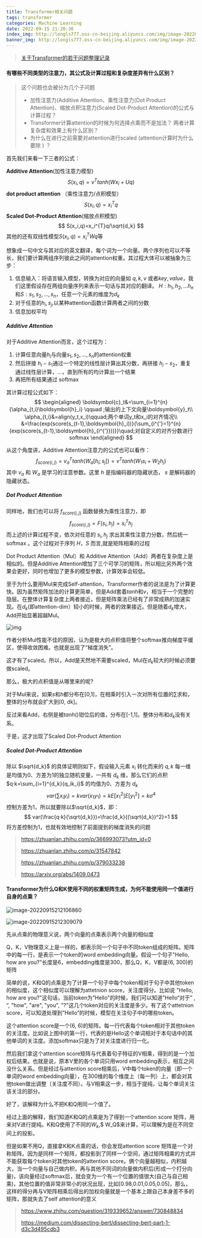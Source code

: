 ```yaml
---
title: Transformer相关问题
tags: transformer
categories: Machine Learning
date: 2022-09-15 21:20:30
index_img: http://longls777.oss-cn-beijing.aliyuncs.com/img/image-20220915212106860.png
banner_img: http://longls777.oss-cn-beijing.aliyuncs.com/img/image-20220915212309079.png
---
```


> [关于Transformer的若干问题整理记录](https://zhuanlan.zhihu.com/p/82391768)

#### 有哪些不同类型的注意力，其公式及计算过程和复杂度差异有什么区别？

> 这个问题也会被分为几个子问题
>
> - 加性注意力(Additive Attention、乘性注意力(Dot Product Attention)、缩放点积注意力(Scaled Dot-Product Attention)的公式与计算过程？
> - Transformer计算attention的时候为何选择点乘而不是加法？
>   两者计算复杂度和效果上有什么区别？
> - 为什么在进行之前需要对attention进行scaled (attention计算时为什么要除 ) ？

首先我们来看一下三者的公式：

**Additive Attention**(加性注意力模型)
$$
S(x_i,q)=v^{T}tanh(Wx_i+Uq)
$$
**dot product attention** （乘性注意力/点积模型）
$$
S(x_i,q)=x_i^{T}q
$$
**Scaled Dot-Product Attention**(缩放点积模型)
$$
S(x_i,q)=x_i^{T}q/\sqrt{d_k}
$$
其他的还有双线性模型$S(x_i,q)=x_i^TWq$等

想象成一句中文与其对应的英文翻译，每个词为一个向量。两个序列也可以不等长，我们要计算两组序列彼此之间的attention权重。其过程大体可以被抽象为三步：

1. 信息输入：将语言输入模型，转换为对应的向量如 $q,k,v$ 或者$key, value$，我们这里假设存在两组向量序列来表示一句话与其对应的翻译。 $H:h_1,h_2,...h_n$和$S:s_1,s_2,...,s_n$，任意一个元素的维度为$d_k$
2. 对于任意的$h_i,s_j$,以某种attention函数计算两者之间的分数
3. 信息加权平均

##### Additive Attention

对于Additive Attention而言，这个过程为：

1. 计算任意向量$h_i$与向量$s_1,s_2,...,s_n$的attention权重
2. 然后拼接 $h_i−s_1$通过一个特定的线性层计算出其分数，再拼接 $h_i−s_2$，重复通过线性层计算，...，直到所有的均计算出一个结果
3. 再把所有结果通过 softmax 

其计算过程公式如下：
$$
\begin{aligned}
\boldsymbol{c}_t&=\sum_{i=1}^{n}{\alpha_{t,i}\boldsymbol{h}_i} \qquad ;输出的上下文向量\boldsymbol{y}_t\\
\alpha_{t,i}&=align(y_t,x_i)\qquad;两个单词y_t和x_i的对齐情况\\ &=\frac{exp(score(s_{t-1},\boldsymbol{h}_i))}{\sum_{i^{'}=1}^{n}{exp(score(s_{t-1},\boldsymbol{h}_{i^{'}}))}}\quad;对自定义的对齐分数进行softmax
\end{aligned}
$$

从这个角度讲，Additive Attention注意力的公式也可以看作：
$$
f_{score(i,j)}=v_a^Ttanh(W_a[h_i;s_j])=v^Ttanh(W_1s_i+W_2h_j)
$$
其中 $v_a$ 和 $W_a$ 是学习的注意参数。这里 $h$ 是指编码器的隐藏状态， $s$ 是解码器的隐藏状态。

##### Dot Product Attention

同样地，我们也可以将 $f_{score(i,j)}$ 函数替换为乘性注意力，即
$$
f_{score(i,j)}=F(s_i,h_j)=s_i^Th_j
$$
而上述的计算过程不变，依次对任意的 $s_i,h_j$ 求出其乘性注意力分数，然后统一softmax 。这个过程对于序列 $H，S$ 而言,就是矩阵相乘的过程

Dot Product Attention（Mul）和 Additive Attention（Add）两者在复杂度上是相似的。但是Additive Attention增加了三个可学习的矩阵，所以相比另外两个效果会更好，同时也增加了更多的模型参数，计算效率会较低。

至于为什么要用Mul来完成Self-attention，Transformer作者的说法是为了计算更快。因为虽然矩阵加法的计算更简单，但是Add套着$tanh$和$v$，相当于一个完整的隐层。在整体计算复杂度上两者接近，但是矩阵乘法已经有了非常成熟的加速实现。在$d_k$(即attention-dim）较小的时候，两者的效果接近。但是随着$d_k$增大，Add开始显著超越Mul。

![img](http://longls777.oss-cn-beijing.aliyuncs.com/img/v2-4ce33c847c71c3092e1a557c857369fb_1440w.jpg)

作者分析Mul性能不佳的原因，认为是极大的点积值将整个softmax推向梯度平缓区，使得收敛困难。也就是出现了“梯度消失”。

这才有了scaled。所以，Add是天然地不需要scaled，Mul在$d_k$较大的时候必须要做scaled。

那么，极大的点积值是从哪里来的呢?

对于Mul来说，如果$s$和$h$都分布在[0,1]，在相乘时引入一次对所有位置的$\sum$求和，整体的分布就会扩大到[0, dk]。

反过来看Add，右侧是被$tanh()$钳位后的值，分布在[-1,1]。整体分布和$d_k$没有关系。

于是，这才出现了Scaled Dot-Product Attention

##### Scaled Dot-Product Attention

除以 $\sqrt{d_k}$ 的具体证明则如下，假设输入元素 $x_i$ 转化而来的 $q,k$ 每一维是均值为0、方差为1的独立随机变量，一共有 $d_k$ 维，那么它们的点积 $q·k=\sum_{i=1}^{d_k}{q_ik_i}$ 的均值为0、方差为 $d_k$
$$
var(\sum{x_iy_i})=kvar(x_1y_1)=kE[x_1^2]E[y_1^2]=k\sigma^4
$$
控制方差为1，所以就要除以$\sqrt{d_k}$，即：
$$
var(\frac{q·k}{\sqrt{d_k}})=\frac{d_k}{(\sqrt{d_k})^2}=1
$$
将方差控制为1，也就有效地控制了前面提到的梯度消失的问题



> https://zhuanlan.zhihu.com/p/366993073?utm_id=0
>
> https://zhuanlan.zhihu.com/p/31547842
>
> https://zhuanlan.zhihu.com/p/379033238
>
> https://arxiv.org/abs/1409.0473

#### Transformer为什么Q和K使用不同的权重矩阵生成，为何不能使用同一个值进行自身的点乘？

![image-20220915212106860](http://longls777.oss-cn-beijing.aliyuncs.com/img/image-20220915212106860.png)

![image-20220915212309079](http://longls777.oss-cn-beijing.aliyuncs.com/img/image-20220915212309079.png)

先从点乘的物理意义说，两个向量的点乘表示两个向量的相似度

Q，K，V物理意义上是一样的，都表示同一个句子中不同token组成的矩阵。矩阵中的每一行，是表示一个token的word embedding向量。假设一个句子"Hello, how are you?"长度是6，embedding维度是300，那么Q，K，V都是(6, 300)的矩阵

简单的说，K和Q的点乘是为了计算一个句子中每个token相对于句子中其他token的相似度，这个相似度可以理解为attetnion score，关注度得分。比如说 "Hello, how are you?"这句话，当前token为”Hello"的时候，我们可以知道”Hello“对于” , “, "how", "are", "you", "?"这几个token对应的关注度是多少。有了这个attetnion score，可以知道处理到”Hello“的时候，模型在关注句子中的哪些token。

这个attention score是一个(6, 6)的矩阵。每一行代表每个token相对于其他token的关注度。比如说上图中的第一行，代表的是Hello这个单词相对于本句话中的其他单词的关注度。添加softmax只是为了对关注度进行归一化。

然后我们拿这个attention score矩阵与代表着句子特征的V相乘，得到的是一个加权后结果。也就是说，原本V里的各个单词只用word embedding表示，相互之间没什么关系。但是经过与attention score相乘后，V中每个token的向量（即一个单词的word embedding向量），在300维的每个维度上（每一列）上，都会对其他token做出调整（关注度不同）。与V相乘这一步，相当于提纯，让每个单词关注该关注的部分。

好了，该解释为什么不把K和Q用同一个值了。

经过上面的解释，我们知道K和Q的点乘是为了得到一个attention score 矩阵，用来对V进行提纯。K和Q使用了不同的$W_k$,$ W_Q$来计算，可以理解为是在不同空间上的投影。

但是如果不用Q，直接拿K和K点乘的话，你会发现attention score 矩阵是一个对称矩阵。因为是同样一个矩阵，都投影到了同样一个空间，通过矩阵相乘的方式并不能获取每个token对其他token的attention score。俩个向量越相似，内积越大，当一个向量与自己做内积，再与其他不同词的向量做内积后(形成一个打分向量)，该向量经过softmax后，就会变为一个有一个位置的值很大(自己与自己相乘)，其他位置的值非常非常小的状况出现，比如[0.98,0.01,0.05,0.05]，那么，这样的得分再与V矩阵相乘后得出的加权向量就是一个基本上跟自己本身差不多的矩阵，那就失去了self attention的意义

> https://www.zhihu.com/question/319339652/answer/730848834
>
> https://medium.com/dissecting-bert/dissecting-bert-part-1-d3c3d495cdb3

